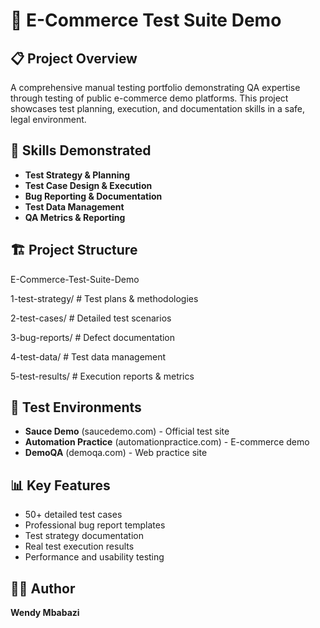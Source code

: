 # 🛒 E-Commerce Test Suite Demo

## 📋 Project Overview
A comprehensive manual testing portfolio demonstrating QA expertise through testing of public e-commerce demo platforms. This project showcases test planning, execution, and documentation skills in a safe, legal environment.

## 🎯 Skills Demonstrated
- **Test Strategy & Planning**
- **Test Case Design & Execution**
- **Bug Reporting & Documentation**
- **Test Data Management**
- **QA Metrics & Reporting**

## 🏗️ Project Structure
E-Commerce-Test-Suite-Demo

1-test-strategy/ # Test plans & methodologies

2-test-cases/ # Detailed test scenarios

3-bug-reports/ # Defect documentation

4-test-data/ # Test data management

5-test-results/ # Execution reports & metrics


## 🚀 Test Environments
- **Sauce Demo** (saucedemo.com) - Official test site
- **Automation Practice** (automationpractice.com) - E-commerce demo
- **DemoQA** (demoqa.com) - Web practice site

## 📊 Key Features
- 50+ detailed test cases
- Professional bug report templates
- Test strategy documentation
- Real test execution results
- Performance and usability testing

## 👨‍💻 Author
**Wendy Mbabazi** 
